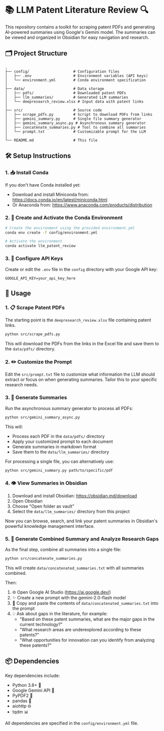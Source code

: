 # 📚 LLM Patent Literature Review 🔍

This repository contains a toolkit for scraping patent PDFs and generating AI-powered summaries using Google's Gemini model. The summaries can be viewed and organized in Obsidian for easy navigation and research.

## 🗂️ Project Structure

```
.
├── config/                    # Configuration files
│   ├── .env                   # Environment variables (API keys)
│   └── environment.yml        # Conda environment specification
│
├── data/                      # Data storage
│   ├── pdfs/                  # Downloaded patent PDFs
│   ├── llm_summaries/         # Generated LLM summaries
│   └── deepresearch_review.xlsx # Input data with patent links
│
├── src/                       # Source code
│   ├── scrape_pdfs.py         # Script to download PDFs from links
│   ├── gemini_summary.py      # Single file summary generator
│   ├── gemini_summary_async.py # Asynchronous summary generator
│   ├── concatenate_summaries.py # Tool to combine all summaries
│   └── prompt.txt             # Customizable prompt for the LLM
│
└── README.md                  # This file
```

## 🛠️ Setup Instructions

### 1. 📥 Install Conda

If you don't have Conda installed yet:

- Download and install Miniconda from: https://docs.conda.io/en/latest/miniconda.html
- Or Anaconda from: https://www.anaconda.com/products/distribution

### 2. 🐍 Create and Activate the Conda Environment

```bash
# Create the environment using the provided environment.yml
conda env create -f config/environment.yml

# Activate the environment
conda activate llm_patent_review
```

### 3. 🔑 Configure API Keys

Create or edit the `.env` file in the `config` directory with your Google API key:

```
GOOGLE_API_KEY=your_api_key_here
```

## 🚀 Usage

### 1. 📋 Scrape Patent PDFs

The starting point is the `deepresearch_review.xlsx` file containing patent links.

```bash
python src/scrape_pdfs.py
```

This will download the PDFs from the links in the Excel file and save them to the `data/pdfs/` directory.

### 2. ✏️ Customize the Prompt

Edit the `src/prompt.txt` file to customize what information the LLM should extract or focus on when generating summaries. Tailor this to your specific research needs.

### 3. 🤖 Generate Summaries

Run the asynchronous summary generator to process all PDFs:

```bash
python src/gemini_summary_async.py
```

This will:
- Process each PDF in the `data/pdfs/` directory
- Apply your customized prompt to each document
- Generate summaries in markdown format
- Save them to the `data/llm_summaries/` directory

For processing a single file, you can alternatively use:

```bash
python src/gemini_summary.py path/to/specific/pdf
```

### 4. 👁️ View Summaries in Obsidian

1. Download and install Obsidian: https://obsidian.md/download
2. Open Obsidian
3. Choose "Open folder as vault"
4. Select the `data/llm_summaries/` directory from this project

Now you can browse, search, and link your patent summaries in Obsidian's powerful knowledge management interface.

### 5. 🔄 Generate Combined Summary and Analyze Research Gaps

As the final step, combine all summaries into a single file:

```bash
python src/concatenate_summaries.py
```

This will create `data/concatenated_summaries.txt` with all summaries combined.

Then:
1. 🌐 Open Google AI Studio (https://ai.google.dev/)
2. ✨ Create a new prompt with the gemini-2.0-flash model
3. 📝 Copy and paste the contents of `data/concatenated_summaries.txt` into the prompt
4. 💡 Ask about gaps in the literature, for example:
   - "Based on these patent summaries, what are the major gaps in the current technology?"
   - "What research areas are underexplored according to these patents?"
   - "What opportunities for innovation can you identify from analyzing these patents?"

## 📦 Dependencies

Key dependencies include:
- Python 3.8+ 🐍
- Google Gemini API 🤖
- PyPDF2 📄
- pandas 🐼
- aiohttp 🌐
- tqdm 📊

All dependencies are specified in the `config/environment.yml` file. 